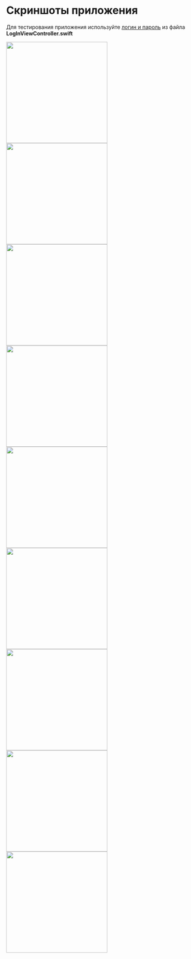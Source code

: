 # Скриншоты приложения 

Для тестирования приложения используйте [логин и пароль](https://github.com/Vicodin78/ios-graduation-project/blob/main/Netology_IB_Instruments'/Profile/LogInViewController.swift) из файла **LogInViewController.swift**

<img src="https://github.com/Vicodin78/ios-graduation-project/blob/main/Netology_IB_Instruments'/Assets.xcassets/Screenshots/1.imageset/1.png" width="270"> <img src="https://github.com/Vicodin78/ios-graduation-project/blob/main/Netology_IB_Instruments'/Assets.xcassets/Screenshots/2.imageset/2.png" width="270"> <img src="https://github.com/Vicodin78/ios-graduation-project/blob/main/Netology_IB_Instruments'/Assets.xcassets/Screenshots/3.imageset/3.png" width="270">
<img src="https://github.com/Vicodin78/ios-graduation-project/blob/main/Netology_IB_Instruments'/Assets.xcassets/Screenshots/4.imageset/4.png" width="270"> <img src="https://github.com/Vicodin78/ios-graduation-project/blob/main/Netology_IB_Instruments'/Assets.xcassets/Screenshots/5.imageset/5.png" width="270"> <img src="https://github.com/Vicodin78/ios-graduation-project/blob/main/Netology_IB_Instruments'/Assets.xcassets/Screenshots/6.imageset/6.png" width="270">
<img src="https://github.com/Vicodin78/ios-graduation-project/blob/main/Netology_IB_Instruments'/Assets.xcassets/Screenshots/7.imageset/7.png" width="270"> <img src="https://github.com/Vicodin78/ios-graduation-project/blob/main/Netology_IB_Instruments'/Assets.xcassets/Screenshots/8.imageset/8.png" width="270"> <img src="https://github.com/Vicodin78/ios-graduation-project/blob/main/Netology_IB_Instruments'/Assets.xcassets/Screenshots/9.imageset/9.png" width="270">
